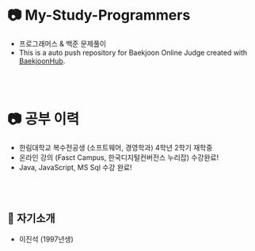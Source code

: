 # 📷 My-Study-Programmers
- 프로그래머스 & 백준 문제풀이
- This is a auto push repository for Baekjoon Online Judge created with [BaekjoonHub](https://github.com/BaekjoonHub/BaekjoonHub). <br/>
<br>
<br>

# 📷 공부 이력
- 한림대학교 복수전공생 (소프트웨어, 경영학과) 4학년 2학기 재학중
- 온라인 강의 (Fasct Campus, 한국디지털컨버전스 누리잡) 수강완료! <br/>
- Java, JavaScript, MS Sql 수강 완료! <br/>
<br>
<br>

## 📝 자기소개
- 이진석 (1997년생)
<br>
<br>
